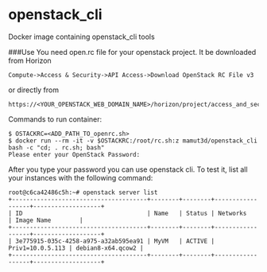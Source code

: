 # openstack_cli
Docker image containing openstack_cli tools

###Use
You need open.rc file for your openstack project. It be downloaded from Horizon 
~~~
Compute->Access & Security->API Access->Download OpenStack RC File v3
~~~
or directly from 
~~~
https://<YOUR_OPENSTACK_WEB_DOMAIN_NAME>/horizon/project/access_and_security/openrc/
~~~

Commands to run container:
~~~
$ OSTACKRC=<ADD_PATH_TO_openrc.sh>
$ docker run --rm -it -v $OSTACKRC:/root/rc.sh:z mamut3d/openstack_cli bash -c "cd; . rc.sh; bash"
Please enter your OpenStack Password:

~~~
After you type your password you can use openstack cli. To test it, list all your instances with the following command:
~~~
root@c6ca42486c5h:~# openstack server list
+--------------------------------------+--------+--------+------------------+-------------------+
| ID                                   | Name   | Status | Networks         | Image Name        |
+--------------------------------------+--------+--------+------------------+-------------------+
| 3e775915-035c-4258-a975-a32ab595ea91 | MyVM   | ACTIVE | Priv1=10.0.5.113 | debian8-x64.qcow2 |
+--------------------------------------+--------+--------+------------------+-------------------+
~~~

